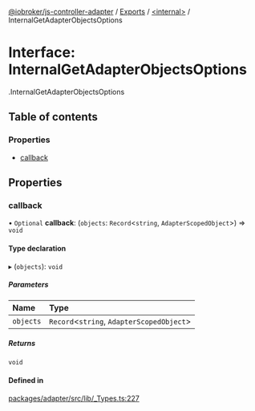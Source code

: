 [@iobroker/js-controller-adapter](../README.md) / [Exports](../modules.md) / [<internal\>](../modules/internal_.md) / InternalGetAdapterObjectsOptions

# Interface: InternalGetAdapterObjectsOptions

[<internal>](../modules/internal_.md).InternalGetAdapterObjectsOptions

## Table of contents

### Properties

- [callback](internal_.InternalGetAdapterObjectsOptions.md#callback)

## Properties

### callback

• `Optional` **callback**: (`objects`: `Record`<`string`, `AdapterScopedObject`\>) => `void`

#### Type declaration

▸ (`objects`): `void`

##### Parameters

| Name | Type |
| :------ | :------ |
| `objects` | `Record`<`string`, `AdapterScopedObject`\> |

##### Returns

`void`

#### Defined in

[packages/adapter/src/lib/_Types.ts:227](https://github.com/ioBroker/ioBroker.js-controller/blob/bbca310b/packages/adapter/src/lib/_Types.ts#L227)
